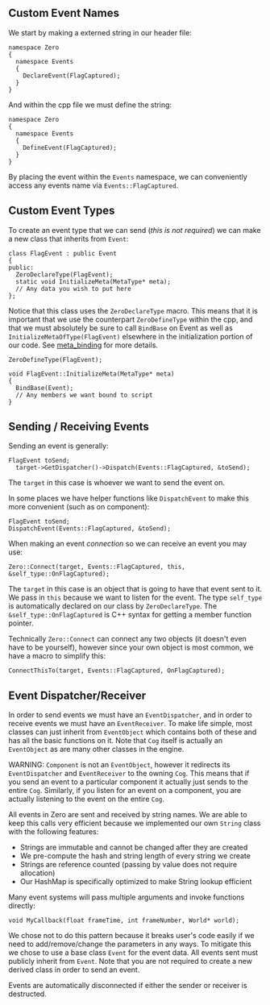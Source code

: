 Custom Event Names
------------------
We start by making a externed string in our header file:
```
namespace Zero
{
  namespace Events
  {
    DeclareEvent(FlagCaptured);
  }
}
```
And within the cpp file we must define the string:

```
namespace Zero
{
  namespace Events
  {
    DefineEvent(FlagCaptured);
  }
}
```

By placing the event within the `Events` namespace, we can conveniently access any events name via `Events::FlagCaptured`.

Custom Event Types
------------------
To create an event type that we can send (*this is not required*) we can make a new class that inherits from `Event`:

```
class FlagEvent : public Event
{
public:
  ZeroDeclareType(FlagEvent);
  static void InitializeMeta(MetaType* meta);
  // Any data you wish to put here
};
```
Notice that this class uses the `ZeroDeclareType` macro. This means that it is important that we use the counterpart `ZeroDefineType` within the cpp, and that we must absolutely be sure to call `BindBase` on Event as well as `InitializeMetaOfType(FlagEvent)` elsewhere in the initialization portion of our code. See [meta_binding](https://github.com/ZilchEngine/ZilchDocs/blob/master/zilch_source_documentation/meta_binding.markdown) for more details.

```
ZeroDefineType(FlagEvent);

void FlagEvent::InitializeMeta(MetaType* meta)
{
  BindBase(Event);
  // Any members we want bound to script
}
```

Sending / Receiving Events
--------------------------
Sending an event is generally:

```
FlagEvent toSend;
  target->GetDispatcher()->Dispatch(Events::FlagCaptured, &toSend);
```

The `target` in this case is whoever we want to send the event on.

In some places we have helper functions like `DispatchEvent` to make this more convenient (such as on component):

```
FlagEvent toSend;
DispatchEvent(Events::FlagCaptured, &toSend);
```
When making an event *connection* so we can receive an event you may use:

```
Zero::Connect(target, Events::FlagCaptured, this, &self_type::OnFlagCaptured);
```

The `target` in this case is an object that is going to have that event sent to it. We pass in `this` because we want to listen for the event. The type `self_type` is automatically declared on our class by `ZeroDeclareType`. The `&self_type::OnFlagCaptured` is C++ syntax for getting a member function pointer.

Technically `Zero::Connect` can connect any two objects (it doesn't even have to be yourself), however since your own object is most common, we have a macro to simplify this:

```
ConnectThisTo(target, Events::FlagCaptured, OnFlagCaptured);
```

Event Dispatcher/Receiver
-------------------------
In order to send events we must have an `EventDispatcher`, and in order to receive events we must have an `EventReceiver`. To make life simple, most classes can just inherit from `EventObject` which contains both of these and has all the basic functions on it. Note that `Cog` itself is actually an `EventObject` as are many other classes in the engine.

WARNING: `Component` is not an `EventObject`, however it redirects its `EventDispatcher` and `EventReceiver` to the owning `Cog`. This means that if you send an event to a particular component it actually just sends to the entire `Cog`. Similarly, if you listen for an event on a component, you are actually listening to the event on the entire `Cog`.

All events in Zero are sent and received by string names. We are able to keep this calls very efficient because we implemented our own `String` class with the following features:

- Strings are immutable and cannot be changed after they are created
- We pre-compute the hash and string length of every string we create
- Strings are reference counted (passing by value does not require allocation)
- Our HashMap is specifically optimized to make String lookup efficient

Many event systems will pass multiple arguments and invoke functions directly:

```
void MyCallback(float frameTime, int frameNumber, World* world);
```

We chose not to do this pattern because it breaks user's code easily if we need to add/remove/change the parameters in any ways. To mitigate this we chose to use a base class `Event` for the event data. All events sent must publicly inherit from `Event`. Note that you are not required to create a new derived class in order to send an event.

Events are automatically disconnected if either the sender or receiver is destructed.
 

 